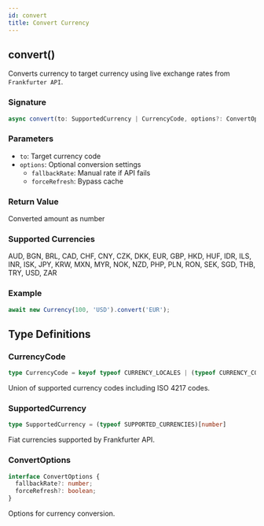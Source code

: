 ```yaml
---
id: convert
title: Convert Currency
---
```


<!-- markdownlint-disable-file MD024 -->
## convert()

Converts currency to target currency using live exchange rates from `Frankfurter API`.

### Signature

```typescript
async convert(to: SupportedCurrency | CurrencyCode, options?: ConvertOptions): Promise<Currency>
```

### Parameters

- `to`: Target currency code
- `options`: Optional conversion settings
  - `fallbackRate`: Manual rate if API fails
  - `forceRefresh`: Bypass cache

### Return Value

Converted amount as number

### Supported Currencies

AUD, BGN, BRL, CAD, CHF, CNY, CZK, DKK, EUR, GBP, HKD, HUF, IDR, ILS, INR, ISK, JPY, KRW, MXN, MYR, NOK, NZD, PHP, PLN, RON, SEK, SGD, THB, TRY, USD, ZAR

### Example

```javascript
await new Currency(100, 'USD').convert('EUR');
```

## Type Definitions

### CurrencyCode

```typescript
type CurrencyCode = keyof typeof CURRENCY_LOCALES | (typeof CURRENCY_CODES)[number]
```

Union of supported currency codes including ISO 4217 codes.

### SupportedCurrency

```typescript
type SupportedCurrency = (typeof SUPPORTED_CURRENCIES)[number]
```

Fiat currencies supported by Frankfurter API.

### ConvertOptions

```typescript
interface ConvertOptions {
  fallbackRate?: number;
  forceRefresh?: boolean;
}
```

Options for currency conversion.
